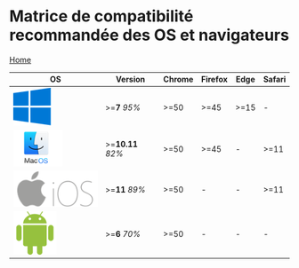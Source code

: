 # Matrice de compatibilité recommandée des OS et navigateurs

[Home](sitemap.md)

|  OS                                |      Version      | Chrome  | Firefox |  Edge  | Safari |
|------------------------------------|-------------------|---------|---------|--------|--------|
| ![Windows](assets/windows.png)     | >=**7** _95%_     |  >=50   |  >=45   |  >=15  |    -   |
| ![MacOs](assets/macOs.png)         | >=**10.11** _82%_ |  >=50   |  >=45   |   -    |  >=11  |
| ![MacOs](assets/iOs.png)           | >=**11** _89%_    |  >=50   |    -    |   -    |  >=11  |
| ![MacOs](assets/android.png)       | >=**6** _70%_     |  >=50   |    -    |   -    |   -    |
